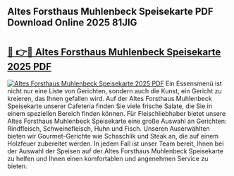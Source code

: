 ## Altes Forsthaus Muhlenbeck Speisekarte PDF Download Online 2025 81JlG

# <h2><a href="http://gc996b.nevu.top/?p=Altes+Forsthaus+Muhlenbeck+Speisekarte">🔗 👉🔴 Altes Forsthaus Muhlenbeck Speisekarte 2025 PDF</a></h2>

[![Altes Forsthaus Muhlenbeck Speisekarte 2025 PDF](https://i.imgur.com/dBaPXMq.png)](http://gc996b.nevu.top/?p=Altes+Forsthaus+Muhlenbeck+Speisekarte)
Ein Essensmenü ist nicht nur eine Liste von Gerichten, sondern auch die Kunst, ein Gericht zu kreieren, das Ihnen gefallen wird. Auf der Altes Forsthaus Muhlenbeck Speisekarte unserer Cafeteria finden Sie viele frische Salate, die Sie in einem speziellen Bereich finden können. Für Fleischliebhaber bietet unsere Altes Forsthaus Muhlenbeck Speisekarte eine große Auswahl an Gerichten: Rindfleisch, Schweinefleisch, Huhn und Fisch. Unseren Auserwählten bieten wir Gourmet-Gerichte wie Schaschlik und Steak an, die auf einem Holzfeuer zubereitet werden. In jedem Fall ist unser Team bereit, Ihnen bei der Auswahl der Speisen auf der Altes Forsthaus Muhlenbeck Speisekarte zu helfen und Ihnen einen komfortablen und angenehmen Service zu bieten.
